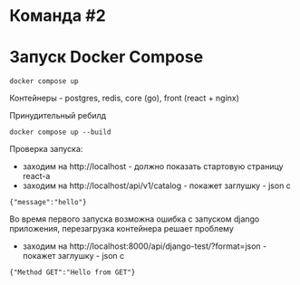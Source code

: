 # Команда #2

# Запуск Docker Compose

```
docker compose up
```

Контейнеры - postgres, redis, core (go), front (react + nginx)

Принудительный ребилд

```
docker compose up --build
```

Проверка запуска: 
* заходим на http://localhost - должно показать стартовую страницу react-а
* заходим на http://localhost/api/v1/catalog - покажет заглушку - json с 
```
{"message":"hello"}
```
Во время первого запуска возможна ошибка с запуском django приложения, перезагрузка контейнера решает проблему
* заходим на http://localhost:8000/api/django-test/?format=json - покажет заглушку - json c
```
{"Method GET":"Hello from GET"}
```

